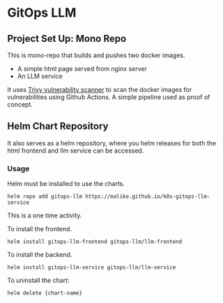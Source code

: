 # GitOps LLM

## Project Set Up: Mono Repo

This is mono-repo that builds and pushes two docker images.

- A simple html page served from nginx server
- An LLM service

It uses [Trivy vulnerability scanner](https://trivy.dev/) to scan the docker images for vulnerabilities
using Github Actions. A simple pipeline used as proof of concept.


## Helm Chart Repository

It also serves as a helm repository, where you helm releases for both the html frontend and llm service can be accessed.

### Usage
Helm must be installed to use the charts.

```shell
helm repo add gitops-llm https://malike.github.io/k8s-gitops-llm-service
```

This is a  one time activity.

To install the frontend.

```shell
helm install gitops-llm-frontend gitops-llm/llm-frontend
```

To install the backend.

```shell
helm install gitops-llm-service gitops-llm/llm-service
```


To uninstall the chart:

```shell
helm delete {chart-name}
```